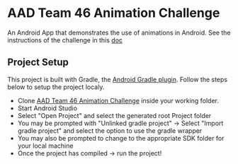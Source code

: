# AAD Team 46 Animation Challenge

An Android App that demonstrates the use of animations in Android. 
See the instructions of the challenge in this [doc](https://docs.google.com/document/d/1D7IbTC_x_6JyfoPVd37_dQCiqYsJrO1hOPpzaRHU8Is/edit) 


## Project Setup

This project is built with Gradle, the [Android Gradle plugin](http://tools.android.com/tech-docs/new-build-system/user-guide). Follow the steps below to setup the project localy.

* Clone [AAD Team 46 Animation Challenge](https://github.com/Uticodes/AAD-Team-46-Animation-Challenge.git) inside your working folder.
* Start Android Studio
* Select "Open Project" and select the generated root Project folder
* You may be prompted with "Unlinked gradle project" -> Select "Import gradle project" and select
the option to use the gradle wrapper
* You may also be prompted to change to the appropriate SDK folder for your local machine
* Once the project has compiled -> run the project!
